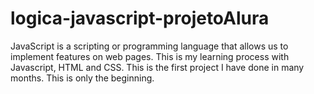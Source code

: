 # logica-javascript-projetoAlura
 JavaScript is a scripting or programming language that allows us to implement features on web pages. This is my learning process with Javascript, HTML and CSS. 
This is the first project I have done in many months. This is only the beginning.

